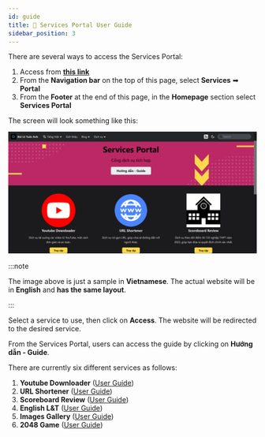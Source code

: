 ```yaml
---
id: guide
title: 📖 Services Portal User Guide
sidebar_position: 3
---
```


There are several ways to access the Services Portal:

1. Access from [**this link**](../../en/services)
2. From the **Navigation bar** on the top of this page, select **Services** ➡ **Portal**
3. From the **Footer** at the end of this page, in the **Homepage** section select **Services Portal**

The screen will look something like this:

![Service Portal](../../../../../public/img/services/home.png)

:::note

The image above is just a sample in **Vietnamese**. The actual website will be in **English** and **has the same layout**.

:::

Select a service to use, then click on **Access**. The website will be redirected to the desired service.

From the Services Portal, users can access the guide by clicking on **Hướng dẫn - Guide**.

There are currently six different services as follows:

1. **Youtube Downloader** ([User Guide](./guide/youtube))
2. **URL Shortener** ([User Guide](./guide/shortener))
3. **Scoreboard Review** ([User Guide](./guide/scoreboard))
4. **English L&T** ([User Guide](./guide/english))
5. **Images Gallery** ([User Guide](./guide/gallery))
6. **2048 Game** ([User Guide](./guide/games))
